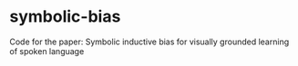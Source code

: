 # symbolic-bias
Code for the paper: Symbolic inductive bias for visually grounded learning of spoken language
